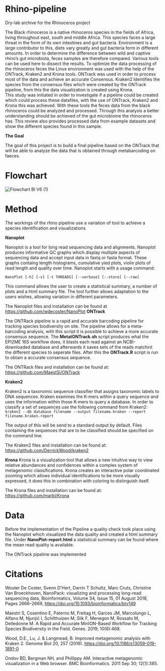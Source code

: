 # Rhino-pipeline

Dry-lab archive for the Rhinoceros project

The Black rhinoceros is a native rhinoceros species in the fields of Africa, living throughout east, south and middle Africa. This species faces a large threat in the form of its own intestines and gut bacteria. Environment is a large contributor to this, diets vary greatly and gut bacteria form in different amounts. In order to determine the difference between wild and captive rhino’s gut microbiota, feces samples are therefore compared. Various tools can be used here to dissect the results. To optimize the data processing of the rhinoceros feces the Linux environment was used  with the help of the ONTrack, Kraken2 and Krona tools. ONTrack was used in order to process most of the data and achieve an accurate Consensus. Kraken2 Identifies the species from the consensus files which were created by the ONTrack pipeline, from this the  data visualization is created using Krona.  
This study was initiated in order to investigate if a pipeline could be created which could process these datafiles, with the use of ONTrack, Kraken2 and Krona this was achieved. With these tools the feces data from the black rhinoceros could be analyzed and processed. Through this analysis a better understanding should be achieved of the gut microbiome the rhinoceros has. This review also provides processed data from example datasets and show the different species found in this sample. 

**The Goal**

The goal of this project is to build a final pipeline based on the ONTrack that will be able to analyze the data that is obtained through metabarcoding on faeces. 

# Flowchart


![Flowchart BI V6 (1)](https://user-images.githubusercontent.com/80203184/122371937-8def1c80-cf60-11eb-8b15-9c78912c149a.png)

# Method
The workings of the rhino pipeline use a variation of tool to achieve a species identification and visualizations

**Nanoplot**

Nanoplot is a tool for long read sequencing data and alignments. Nanoplot produces informative QC graphs which display multiple aspects of sequencing data and accept input data in fastq or fasta format. These graphs containg length histograms, cumulative yied plots, violin plots of read length and quality over time. Nanoplot starts with a usage command:

`NanoPlot [-h] [-v] [-t THREADS] [--verbose] [--store] [--raw]`

This command allows the user to create a statistical summary, a number of plots and a html summary file. The tool further allows adaptation to the users wishes, allowing variation in different parameters.

The Nanoplot files and installation can be found at https://github.com/wdecoster/NanoPlot
**ONTrack**

The ONTRack pipeline is a rapid and accurate barcoding pipeline for tracking species biodiversity on site. The pipeline allows for a meta-barcoding analysis, with this script it is possible to achieve a more accurate consensus sequence. The **MetatONTrack.sh** script produces what the EPI2ME 16S workflow does, it blasts each read against an NCBI-downloaded database and afterwards it saves sets of the reads matchint the different species to seperate files. After this the **ONTrack.R** script is run to obtain a accurate consensus sequence. 

The ONTRack files and installation can be found at: https://github.com/MaestSi/ONTrack

**Kraken2**

Kraken2 is a taxonomic sequence classifier that assigns taxonomic labels to DNA sequences. Kraken examines the K-mers within a query sequence and uses the information within those K-mers to query a database. In order to classify a set of sequences use the following command from Kraken2:
`kraken2 --db database filename --output filename.kraken --report filename.kraken.report`

The output of this will be send to a standard output by default. Files containing the sequences that are to be classified should be specified on the command line. 

The Kraken2 files and installation can be found at: https://github.com/DerrickWood/kraken2

**Krona**
Krona is a visualization tool that allows a new intuitive way to view relative abundances and confidences within a complex system of metagenomic classifications. Krona creates an interactive polar coordinated zooming which allows individual identifications to be more visually expressed, it does this in combination with coloring to distinguish itself. 

The Krona files and installation can be found at: https://github.com/marbl/Krona

# Data

Before the implementation of the Pipeline a quality check took place using the Nanoplot which visualized the data quality and created a html summary file. Under **NanoPlot-report.html** a statistical summary can be found where the mean read quality is available.

The ONTrack pipeline was implemented 


# Citations

Wouter De Coster, Svenn D’Hert, Darrin T Schultz, Marc Cruts, Christine Van Broeckhoven, NanoPack: visualizing and processing long-read sequencing data, Bioinformatics, Volume 34, Issue 15, 01 August 2018, Pages 2666–2669, https://doi.org/10.1093/bioinformatics/bty149

Maestri S, Cosentino E, Paterno M, Freitag H, Garces JM, Marcolungo L, Alfano M, Njunjić I, Schilthuizen M, Slik F, Menegon M, Rossato M, Delledonne M. A Rapid and Accurate MinION-Based Workflow for Tracking Species Biodiversity in the Field. Genes. 2019; 10(6):468.

Wood, D.E., Lu, J. & Langmead, B. Improved metagenomic analysis with Kraken 2. Genome Biol 20, 257 (2019). https://doi.org/10.1186/s13059-019-1891-0

Ondov BD, Bergman NH, and Phillippy AM. Interactive metagenomic visualization in a Web browser. BMC Bioinformatics. 2011 Sep 30; 12(1):385.




